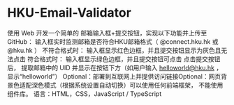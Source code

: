 # HKU-Email-Validator

使用 Web 开发一个简单的 邮箱输入框+提交按钮，实现以下功能并上传至 GitHub：​
输入框实时监测邮箱是否符合HKU邮箱格式（ @connect.hku.hk 或 @hku.hk ）​
不符合格式时： 输入框显示红色边框，并且提交按钮显示为灰色且无法点击​
符合格式时：  输入框显示绿色边框，并且提交按钮可点击​
点击提交按钮后， 提取邮箱中的 UID 并显示在按钮下方（如用户输入 helloworld@hku.hk ，显示“helloworld”）​
Optional：部署到互联网上并提供访问链接​
Optional：网页背景色适配深色模式（根据系统设置自动切换）​
可以使用任何前端框架， 不能使用组件库。​
语言：HTML，CSS，JavaScript / TypeScript
